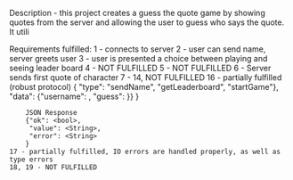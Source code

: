 Description - this project creates a guess the quote game by showing quotes from the server and allowing the
user to guess who says the quote. It utili

Requirements fulfilled:
1 - connects to server
2 - user can send name, server greets user
3 - user is presented a choice between playing and seeing leader board
4 - NOT FULFILLED
5 - NOT FULFILLED
6 - Server sends first quote of character
7 - 14, NOT FULFILLED
16 - partially fulfilled (robust protocol)
{ "type": "sendName", "getLeaderboard", "startGame"},
"data": {"username": <String>, "guess": <String>}}
}

        JSON Response
        {"ok": <bool>,
         "value": <String>,
         "error": <String>
        }
    17 - partially fulfilled, IO errors are handled properly, as well as type errors
    18, 19 - NOT FULFILLED
